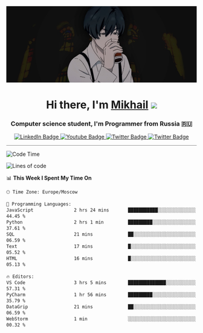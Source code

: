 <div>
  <div align="center">
    <img src="img/banner.jpg"/>
    <h1 align="center">Hi there, I'm <a href="https://github.com/Angeloffy" target="_blank">Mikhail</a> 
    <img src="https://github.com/blackcater/blackcater/raw/main/images/Hi.gif" height="32"/></h1>
  </div>

  <h3 align="center">Computer science student, I'm Programmer from Russia 🇷🇺</h3>
  <div id="badges" align="center">
    <a href="https://t.me/angeloffy">
      <img src="https://img.shields.io/badge/Telegram-2CA5E0?style=for-the-badge&logo=telegram&logoColor=white" alt="LinkedIn Badge"/>
    </a>
    <a href="https://www.youtube.com/channel/UCEL3-LeG0U1_2Ji9XXcPhkQ">
      <img src="https://img.shields.io/badge/YouTube-red?style=for-the-badge&logo=youtube&logoColor=white" alt="Youtube Badge"/>
    </a>
    <a href="mailto:angeloffy.work@gmail.com">
      <img src="https://img.shields.io/badge/Gmail-D14836?style=for-the-badge&logo=gmail&logoColor=white" alt="Twitter Badge"/>
    </a>
    <a href="https://discordapp.com/users/949624873649582121">
      <img src="https://img.shields.io/badge/Discord-7289DA?style=for-the-badge&logo=discord&logoColor=white" alt="Twitter Badge"/>
    </a>
</div>
 
 <hr style="height:1px; color:black; background-color:gray"> 
  
<!--START_SECTION:waka-->
![Code Time](http://img.shields.io/badge/Code%20Time-491%20hrs%2049%20mins-blue)

![Lines of code](https://img.shields.io/badge/From%20Hello%20World%20I%27ve%20Written-97.7%20thousand%20lines%20of%20code-blue)

📊 **This Week I Spent My Time On** 

```text
🕑︎ Time Zone: Europe/Moscow

💬 Programming Languages: 
JavaScript               2 hrs 24 mins       ███████████░░░░░░░░░░░░░░   44.45 % 
Python                   2 hrs 1 min         █████████░░░░░░░░░░░░░░░░   37.61 % 
SQL                      21 mins             ██░░░░░░░░░░░░░░░░░░░░░░░   06.59 % 
Text                     17 mins             █░░░░░░░░░░░░░░░░░░░░░░░░   05.52 % 
HTML                     16 mins             █░░░░░░░░░░░░░░░░░░░░░░░░   05.13 % 

🔥 Editors: 
VS Code                  3 hrs 5 mins        ██████████████░░░░░░░░░░░   57.31 % 
PyCharm                  1 hr 56 mins        █████████░░░░░░░░░░░░░░░░   35.79 % 
DataGrip                 21 mins             ██░░░░░░░░░░░░░░░░░░░░░░░   06.59 % 
WebStorm                 1 min               ░░░░░░░░░░░░░░░░░░░░░░░░░   00.32 % 
```


<!--END_SECTION:waka-->
